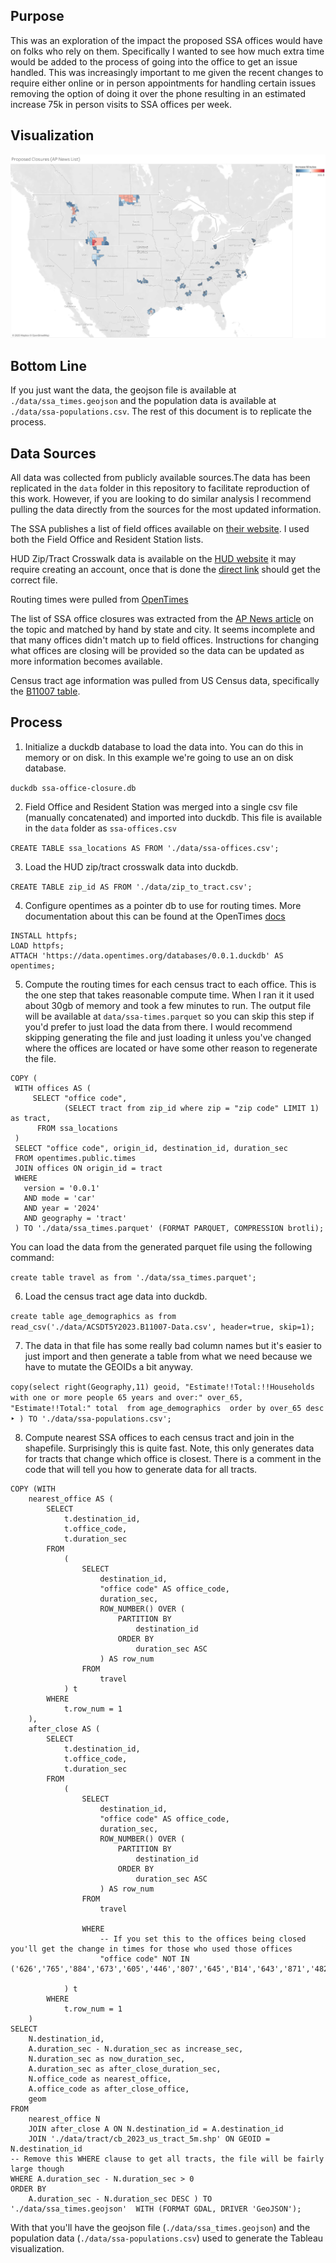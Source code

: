 ## Purpose

This was an exploration of the impact the proposed SSA offices would have on folks who rely on them. Specifically I wanted to see how much extra time would be added to the process of going into the office to get an issue handled. This was increasingly important to me given the recent changes to require either online or in person appointments for handling certain issues removing the option of doing it over the phone resulting in an estimated increase 75k in person visits to SSA offices per week. 

## Visualization
![image](./static/images/drive-time-increases.png)

## Bottom Line
If you just want the data, the geojson file is available at `./data/ssa_times.geojson` and the population data is available at `./data/ssa-populations.csv`. The rest of this document is to replicate the process. 

## Data Sources

All data was collected from publicly available sources.The data has been replicated in the `data` folder in this repository to facilitate reproduction of this work. However, if you are looking to do similar analysis I recommend pulling the data directly from the sources for the most updated information.

The SSA publishes a list of field offices available on [their website](https://www.ssa.gov/data/maps/accessible.html). I used both the Field Office and Resident Station lists. 

HUD Zip/Tract Crosswalk data is available on the [HUD website](https://www.huduser.gov/apps/public/uspscrosswalk/home) it may require creating an account, once that is done the [direct link](https://www.huduser.gov/apps/public/uspscrosswalk/download_file/ZIP_TRACT_122024.xlsx) should get the correct file.

Routing times were pulled from [OpenTimes](https://opentimes.org/) 

The list of SSA office closures was extracted from the [AP News article](https://apnews.com/article/social-security-offices-closures-doge-trump-b2b1a5b2ba4fb968abc3379bf90715ff) on the topic and matched by hand by state and city. It seems incomplete and that many offices didn't match up to field offices. Instructions for changing what offices are closing will be provided so the data can be updated as more information becomes available. 

Census tract age information was pulled from US Census data, specifically the [B11007 table](https://data.census.gov/table?q=B11007).

## Process

1) Initialize a duckdb database to load the data into. You can do this in memory or on disk. In this example we're going to use an on disk database.

`duckdb ssa-office-closure.db`

2) Field Office and Resident Station was merged into a single csv file (manually concatenated) and imported into duckdb. This file is available in the `data` folder as `ssa-offices.csv` 

`CREATE TABLE ssa_locations AS FROM './data/ssa-offices.csv';`

3) Load the HUD zip/tract crosswalk data into duckdb.

`CREATE TABLE zip_id AS FROM './data/zip_to_tract.csv';`

4) Configure opentimes as a pointer db to use for routing times. More documentation about this can be found at the OpenTimes [docs](https://github.com/dfsnow/opentimes?tab=readme-ov-file#using-duckdb)

```
INSTALL httpfs;
LOAD httpfs;
ATTACH 'https://data.opentimes.org/databases/0.0.1.duckdb' AS opentimes;
```

5) Compute the routing times for each census tract to each office. This is the one step that takes reasonable compute time. When I ran it it used about 30gb of memory and took a few minutes to run. The output file will be available at `data/ssa-times.parquet` so you can skip this step if you'd prefer to just load the data from there. I would recommend skipping generating the file and just loading it unless you've changed where the offices are located or have some other reason to regenerate the file.

```
COPY (
 WITH offices AS (
     SELECT "office code",
            (SELECT tract from zip_id where zip = "zip code" LIMIT 1) as tract,
      FROM ssa_locations
 )
 SELECT "office code", origin_id, destination_id, duration_sec
 FROM opentimes.public.times
 JOIN offices ON origin_id = tract
 WHERE
   version = '0.0.1'
   AND mode = 'car'
   AND year = '2024'
   AND geography = 'tract'
 ) TO './data/ssa_times.parquet' (FORMAT PARQUET, COMPRESSION brotli);
 ```

You can load the data from the generated parquet file using the following command:

 `create table travel as from './data/ssa_times.parquet';`

 6) Load the census tract age data into duckdb. 

 `create table age_demographics as from read_csv('./data/ACSDT5Y2023.B11007-Data.csv', header=true, skip=1);`

 7) The data in that file has some really bad column names but it's easier to just import and then generate a table from what we need because we have to mutate the GEOIDs a bit anyway. 

 `copy(select right(Geography,11) geoid, "Estimate!!Total:!!Households with one or more people 65 years and over:" over_65, "Estimate!!Total:" total  from age_demographics  order by over_65 desc
‣ ) TO './data/ssa-populations.csv';`

8) Compute nearest SSA offices to each census tract and join in the shapefile. Surprisingly this is quite fast.  Note, this only generates data for tracts that change which office is closest. There is a comment in the code that will tell you how to generate data for all tracts.

```
COPY (WITH
    nearest_office AS (
        SELECT
            t.destination_id,
            t.office_code,
            t.duration_sec
        FROM
            (
                SELECT
                    destination_id,
                    "office code" AS office_code,
                    duration_sec,
                    ROW_NUMBER() OVER (
                        PARTITION BY
                            destination_id
                        ORDER BY
                            duration_sec ASC
                    ) AS row_num
                FROM
                    travel
            ) t
        WHERE
            t.row_num = 1
    ),
    after_close AS (
        SELECT
            t.destination_id,
            t.office_code,
            t.duration_sec
        FROM
            (
                SELECT
                    destination_id,
                    "office code" AS office_code,
                    duration_sec,
                    ROW_NUMBER() OVER (
                        PARTITION BY
                            destination_id
                        ORDER BY
                            duration_sec ASC
                    ) AS row_num
                FROM
                    travel
                    
                WHERE
                    -- If you set this to the offices being closed you'll get the change in times for those who used those offices
                    "office code" NOT IN ('626','765','884','673','605','446','807','645','B14','643','871','482','336','335','340','706','133','148','393','790','839','314','879')

            ) t
        WHERE
            t.row_num = 1
    )
SELECT
    N.destination_id,
    A.duration_sec - N.duration_sec as increase_sec,
    N.duration_sec as now_duration_sec,
    A.duration_sec as after_close_duration_sec,
    N.office_code as nearest_office,
    A.office_code as after_close_office,
    geom
FROM
    nearest_office N
    JOIN after_close A ON N.destination_id = A.destination_id
    JOIN './data/tract/cb_2023_us_tract_5m.shp' ON GEOID = N.destination_id
-- Remove this WHERE clause to get all tracts, the file will be fairly large though
WHERE A.duration_sec - N.duration_sec > 0 
ORDER BY
    A.duration_sec - N.duration_sec DESC ) TO './data/ssa_times.geojson'  WITH (FORMAT GDAL, DRIVER 'GeoJSON');
```

With that you'll have the geojson file (`./data/ssa_times.geojson`) and the population data (`./data/ssa-populations.csv`) used to generate the Tableau visualization. 